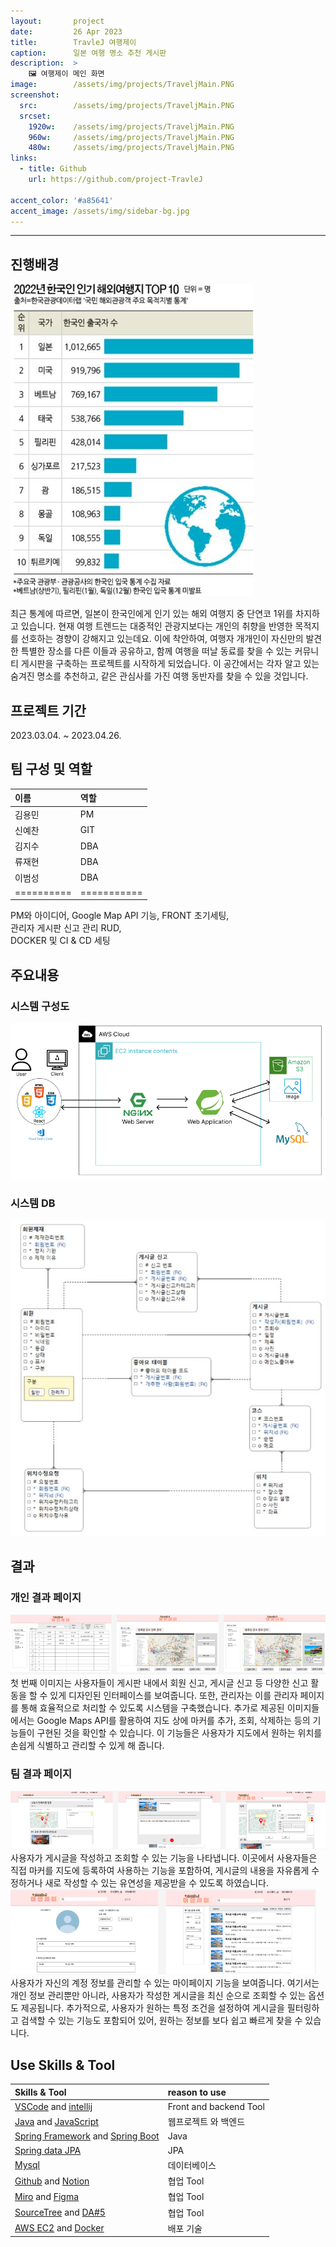 ```yaml
---
layout:       project
date:         26 Apr 2023
title:        TravleJ 여행제이
caption:      일본 여행 명소 추천 게시판
description:  >
    🖼️ 여행제이 메인 화면
image:        /assets/img/projects/TraveljMain.PNG
screenshot:
  src:        /assets/img/projects/TraveljMain.PNG
  srcset:
    1920w:    /assets/img/projects/TraveljMain.PNG
    960w:     /assets/img/projects/TraveljMain.PNG
    480w:     /assets/img/projects/TraveljMain.PNG
links:
  - title: Github
    url: https://github.com/project-TravleJ
    
accent_color: '#a85641'
accent_image: /assets/img/sidebar-bg.jpg
---
```


___

## 진행배경
![800x400](/assets/img/projects/TraveljWHY.jpg)

최근 통계에 따르면, 일본이 한국인에게 인기 있는 해외 여행지 중 단연코 1위를 차지하고 있습니다. 현재 여행 트렌드는 대중적인 관광지보다는 개인의 취향을 반영한 목적지를 선호하는 경향이 강해지고 있는데요. 이에 착안하여, 여행자 개개인이 자신만의 발견한 특별한 장소를 다른 이들과 공유하고, 함께 여행을 떠날 동료를 찾을 수 있는 커뮤니티 게시판을 구축하는 프로젝트를 시작하게 되었습니다. 이 공간에서는 각자 알고 있는 숨겨진 명소를 추천하고, 같은 관심사를 가진 여행 동반자를 찾을 수 있을 것입니다.

## 프로젝트 기간
2023.03.04. ~ 2023.04.26.

## 팀 구성 및 역할
| 이름      | 역할      | 
|:--------- |:----------|
| 김용민    |    PM      |
| 신예찬    |   GIT      | 
| 김지수    |   DBA      |
| 류재현    |   DBA      |
| 이범성    |   DBA      |
|==========|===========|
PM와 아이디어, Google Map API 기능, FRONT 초기세팅, <br>
관리자 게시판 신고 관리 RUD, <br>
DOCKER 및 CI & CD 세팅 <br>

## 주요내용
### 시스템 구성도
![800x400](/assets/img/projects/TraveljDiagram.PNG) 

### 시스템 DB
![800x400](/assets/img/projects/TraveljDB.jpg) 

## 결과
### 개인 결과 페이지
![800x400](/assets/img/projects/TraveljIGO.PNG)
첫 번째 이미지는 사용자들이 게시판 내에서 회원 신고, 게시글 신고 등 다양한 신고 활동을 할 수 있게 디자인된 인터페이스를 보여줍니다. 또한, 관리자는 이를 관리자 페이지를 통해 효율적으로 처리할 수 있도록 시스템을 구축했습니다. 추가로 제공된 이미지들에서는 Google Maps API를 활용하여 지도 상에 마커를 추가, 조회, 삭제하는 등의 기능들이 구현된 것을 확인할 수 있습니다. 이 기능들은 사용자가 지도에서 원하는 위치를 손쉽게 식별하고 관리할 수 있게 해 줍니다.


### 팀 결과 페이지
![800x400](/assets/img/projects/TraveljYGO.PNG)
사용자가 게시글을 작성하고 조회할 수 있는 기능을 나타냅니다. 이곳에서 사용자들은 직접 마커를 지도에 등록하여 사용하는 기능을 포함하여, 게시글의 내용을 자유롭게 수정하거나 새로 작성할 수 있는 유연성을 제공받을 수 있도록 하였습니다.
![800x400](/assets/img/projects/TraveljYGOO.PNG)
사용자가 자신의 계정 정보를 관리할 수 있는 마이페이지 기능을 보여줍니다. 여기서는 개인 정보 관리뿐만 아니라, 사용자가 작성한 게시글을 최신 순으로 조회할 수 있는 옵션도 제공됩니다. 추가적으로, 사용자가 원하는 특정 조건을 설정하여 게시글을 필터링하고 검색할 수 있는 기능도 포함되어 있어, 원하는 정보를 보다 쉽고 빠르게 찾을 수 있습니다. 
## Use Skills & Tool

| Skills & Tool                         | reason to use            
|:--------------------------------------|:---------------    
| [VSCode][11] and [intellij][12]       | Front and backend Tool   
| [Java][21] and [JavaScript][22]       | 웹프로젝트 와 백엔드
| [Spring Framework][23] and [Spring Boot][24]  | Java  
| [Spring data JPA][26]                 | JPA
| [Mysql][32]                           | 데이터베이스    
| [Github][41] and [Notion][42]         | 협업 Tool       
| [Miro][43] and [Figma][48]            | 협업 Tool
| [SourceTree][46] and [DA#5][47]       | 협업 Tool   
| [AWS EC2][51] and [Docker][52]        | 배포 기술



[11]: https://code.visualstudio.com/
[12]: https://www.jetbrains.com/
[21]: https://www.java.com/ko/
[22]: https://code.visualstudio.com/
[23]: https://spring.io/projects/spring-framework
[24]: https://spring.io/projects/spring-boot
[25]: https://www.python.org/
[26]: https://spring.io/projects/spring-data-jpa
[31]: https://www.oracle.com/kr/
[32]: https://www.mysql.com/
[41]: https://github.com/
[42]: https://www.notion.so/
[43]: https://miro.com/
[44]: https://www.drawio.com/
[45]: https://slack.com/intl/ko-kr/
[46]: https://www.sourcetreeapp.com/
[47]: https://www.uniondata.co.kr/
[48]: https://www.figma.com/
[51]: https://aws.amazon.com/
[52]: https://www.docker.com/